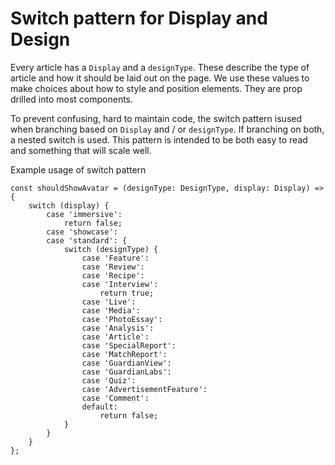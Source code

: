 # Switch pattern for Display and Design
Every article has a `Display` and a `designType`. These describe the type of article and how it should be laid out on the page. We use these values to make choices about how to style and position elements. They are prop drilled into most components.

To prevent confusing, hard to maintain code, the switch pattern isused when branching based on `Display` and / or `designType`. If branching on both, a nested switch is used. This pattern is intended to be both easy to read and something that will scale well.

Example usage of switch pattern

```
const shouldShowAvatar = (designType: DesignType, display: Display) => {
    switch (display) {
        case 'immersive':
            return false;
        case 'showcase':
        case 'standard': {
            switch (designType) {
                case 'Feature':
                case 'Review':
                case 'Recipe':
                case 'Interview':
                    return true;
                case 'Live':
                case 'Media':
                case 'PhotoEssay':
                case 'Analysis':
                case 'Article':
                case 'SpecialReport':
                case 'MatchReport':
                case 'GuardianView':
                case 'GuardianLabs':
                case 'Quiz':
                case 'AdvertisementFeature':
                case 'Comment':
                default:
                    return false;
            }
        }
    }
};
```